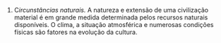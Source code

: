 ﻿1. C*ircunstâncias naturais.* A natureza e extensão de uma civilização material é em grande medida determinada pelos recursos naturais disponíveis. O clima, a situação atmosférica e numerosas condições físicas são fatores na evolução da cultura.